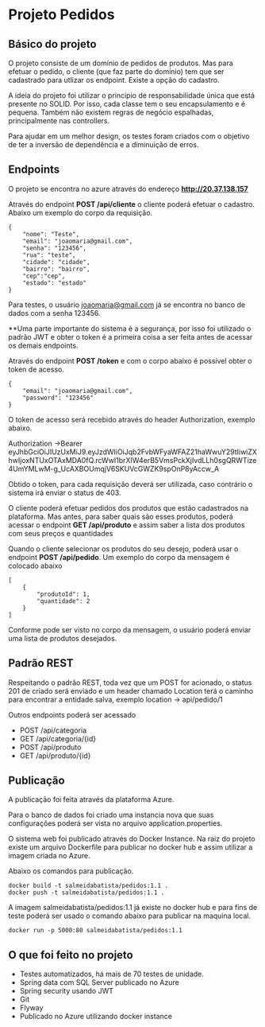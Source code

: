 # Projeto Pedidos

## Básico do projeto

O projeto consiste de um domínio de pedidos de produtos. Mas para efetuar o pedido, o cliente (que faz parte do domínio) tem que ser
cadastrado para utlizar os endpoint. Existe a opção do cadastro.

A ideia do projeto foi utilizar o principio de responsabilidade única que está presente no SOLID. Por isso, cada classe tem o seu
encapsulamento e é pequena. Também não existem regras de negócio espalhadas, principalmente nas controllers.

Para ajudar em um melhor design, os testes foram criados com o objetivo de ter a inversão de dependência e a diminuição de erros.

## Endpoints

O projeto se encontra no azure através do endereço **http://20.37.138.157**

Através do endpoint **POST /api/cliente** o cliente poderá efetuar o cadastro. Abaixo um exemplo do corpo da requisição.

```
{
	"nome": "Teste",
	"email": "joaomaria@gmail.com",
	"senha": "123456",
	"rua": "teste",
	"cidade": "cidade",
	"bairro": "bairro",
	"cep":"cep",
	"estado": "estado"
}
```

Para testes, o usuário joaomaria@gmail.com já se encontra no banco de dados com a senha 123456. 

**Uma parte importante do sistema é a segurança, por isso foi utilizado o padrão JWT e obter o token é a primeira coisa a ser feita antes de acessar os demais endpoints.

Através do endpoint **POST /token** e com o corpo abaixo é possível obter o token de acesso.

```
{
	"email": "joaomaria@gmail.com",
	"password": "123456"
}
```

O token de acesso será recebido através do header Authorization, exemplo abaixo.

Authorization →Bearer eyJhbGciOiJIUzUxMiJ9.eyJzdWIiOiJqb2FvbWFyaWFAZ21haWwuY29tIiwiZXhwIjoxNTUxOTAxMDA0fQ.rcWwI1brXIW4erB5VmsPckXjIvdLLh0sgQRWTize4UmYMLwM-g_UcAXBOUmqjV6SKUVcGWZK9spOnP8yAccw_A

Obtido o token, para cada requisição deverá ser utilizada, caso contrário o sistema irá enviar o status de 403.

O cliente poderá efetuar pedidos dos produtos que estão cadastrados na plataforma. Mas antes, 
para saber quais são esses produtos, poderá acessar o endpoint **GET /api/produto** e assim saber a lista dos produtos com seus preços 
e quantidades

Quando o cliente selecionar os produtos do seu desejo, poderá usar o endpoint **POST /api/pedido**. Um exemplo do corpo da mensagem é 
colocado abaixo

```
[
	{
		"produtoId": 1,
		"quantidade": 2
	}
]
```

Conforme pode ser visto no corpo da mensagem, o usuário poderá enviar uma lista de produtos desejados.

## Padrão REST

Respeitando o padrão REST, toda vez que um POST for acionado, o status 201 de criado será enviado e um header chamado Location terá
o caminho para encontrar a entidade salva, exemplo location -> api/pedido/1

Outros endpoints poderá ser acessado

- POST /api/categoria
- GET /api/categoria/{id}
- POST /api/produto
- GET /api/produto/{id}

## Publicação

A publicação foi feita através da plataforma Azure.

Para o banco de dados foi criado uma instancia nova que suas configurações poderá ser vista no arquivo application.properties. 

O sistema web foi publicado através do Docker Instance. Na raiz do projeto existe um arquivo Dockerfile para publicar no docker hub e assim utilizar a imagem criada no Azure.

Abaixo os comandos para publicação.

```
docker build -t salmeidabatista/pedidos:1.1 .
docker push -t salmeidabatista/pedidos:1.1 .
```

A imagem salmeidabatista/pedidos:1.1 já existe no docker hub e para fins de teste poderá ser usado o comando abaixo para publicar na maquina local.

```
docker run -p 5000:80 salmeidabatista/pedidos:1.1
```

## O que foi feito no projeto

- Testes automatizados, há mais de 70 testes de unidade. 
- Spring data com SQL Server publicado no Azure
- Spring security usando JWT
- Git
- Flyway
- Publicado no Azure utilizando docker instance

